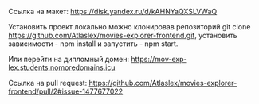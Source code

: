 Ссылка на макет:
https://disk.yandex.ru/d/kAHNYaQXSLVWaQ

Установить проект локально можно клонировав репозиторий git clone https://github.com/Atlaslex/movies-explorer-frontend.git,
установить зависимости - npm install и запустить - npm start.

Или перейти на дипломный домен:
https://mov-exp-lex.students.nomoredomains.icu

Ссылка на pull request: https://github.com/Atlaslex/movies-explorer-frontend/pull/2#issue-1477677022